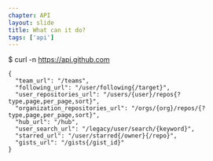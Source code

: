 ```yaml
---
chapter: API
layout: slide
title: What can it do?
tags: ['api']
---
```


  $ curl -n https://api.github.com
    
    {
      "team_url": "/teams",
      "following_url": "/user/following{/target}",
      "user_repositories_url": "/users/{user}/repos{?type,page,per_page,sort}",
      "organization_repositories_url": "/orgs/{org}/repos/{?type,page,per_page,sort}",
      "hub_url": "/hub",
      "user_search_url": "/legacy/user/search/{keyword}",
      "starred_url": "/user/starred{/owner}{/repo}",
      "gists_url": "/gists{/gist_id}"
    }
